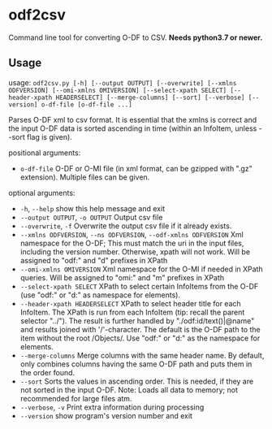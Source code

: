 # odf2csv
Command line tool for converting O-DF to CSV. **Needs python3.7 or newer.**

Usage
--------

usage: `odf2csv.py [-h] [--output OUTPUT] [--overwrite] [--xmlns ODFVERSION] [--omi-xmlns OMIVERSION] [--select-xpath SELECT] [--header-xpath HEADERSELECT] [--merge-columns] [--sort] [--verbose] [--version] o-df-file [o-df-file ...]`

Parses O-DF xml to csv format. It is essential that the xmlns is correct and the input O-DF data is sorted ascending in time (within an InfoItem, unless --sort flag is given).

positional arguments:
  * `o-df-file`           O-DF or O-MI file (in xml format, can be gzipped with ".gz" extension). Multiple files can be given.

optional arguments:
  * `-h`, `--help`            show this help message and exit
  * `--output OUTPUT`, `-o OUTPUT`
                        Output csv file
  * `--overwrite`, `-f`       Overwrite the output csv file if it already exists.
  * `--xmlns ODFVERSION`, `--ns ODFVERSION`, `--odf-xmlns ODFVERSION`
                        Xml namespace for the O-DF; This must match the uri in the input files, including the version number. Otherwise, xpath will not work. Will be assigned to "odf:" and "d" prefixes in XPath
  * `--omi-xmlns OMIVERSION`
                        Xml namespace for the O-MI if needed in XPath queries. Will be assigned to "omi:" and "m" prefixes in XPath
  * `--select-xpath SELECT`
                        XPath to select certain InfoItems from the O-DF (use "odf:" or "d:" as namespace for elements).
  * `--header-xpath HEADERSELECT`
                        XPath to select header title for each InfoItem. The XPath is run from each InfoItem (tip: recall the parent selector "../"). The result is further handled by "./odf:id/text()|@name" and results joined with '/'-character. The default is the
                        O-DF path to the item without the root /Objects/. Use "odf:" or "d:" as the namespace for elements.
  * `--merge-columns`       Merge columns with the same header name. By default, only combines columns having the same O-DF path and puts them in the order found.
  * `--sort`                Sorts the values in ascending order. This is needed, if they are not sorted in the input O-DF. Note: Loads all data to memory; not recommended for large files atm.
  * `--verbose`, `-v`         Print extra information during processing
  * `--version`             show program's version number and exit

